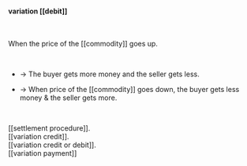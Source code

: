 #### variation [[debit]]
<br>

When the price of the [[commodity]] goes up.  

<br>

* -> The buyer gets more money and the seller gets less.  

* -> When price of the [[commodity]] goes down, the buyer gets less money & the seller gets more. 


 <br>

[[settlement procedure]].  
[[variation credit]].  
[[variation credit or debit]].  
[[variation payment]]
